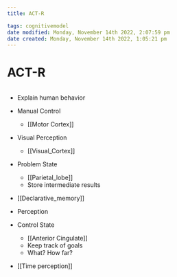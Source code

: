 ```yaml
---
title: ACT-R

tags: cognitivemodel
date modified: Monday, November 14th 2022, 2:07:59 pm
date created: Monday, November 14th 2022, 1:05:21 pm
---
```


# ACT-R
```toc
```

- Explain human behavior
- Manual Control
	- [[Motor Cortex]]
- Visual Perception
	- [[Visual_Cortex]]
- Problem State
	- [[Parietal_lobe]]
	- Store intermediate results
- [[Declarative_memory]]
	
- Perception
- Control State
	- [[Anterior Cingulate]]
	- Keep track of goals
	- What? How far?
- [[Time perception]]

